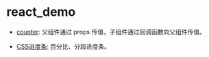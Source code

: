 # react_demo

- [counter](https://askybig.github.io/demo/React/counter.html): 父组件通过 props 传值，子组件通过回调函数向父组件传值。

- [CSS进度条](https://askybig.github.io/demo/CSS/progress.html): 百分比、分段进度条。
